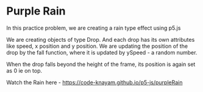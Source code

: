 # Purple Rain

In this practice problem, we are creating a rain type effect using p5.js

We are creating objects of type Drop. And each drop has its own attributes like speed, x position and y position.
We are updating the position of the drop by the fall function, where it is updated by ySpeed - a random number.

When the drop falls beyond the height of the frame, its position is again set as 0 ie on top.

Watch the Rain here -
https://code-knayam.github.io/p5-js/purpleRain
